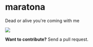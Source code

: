 maratona
========

Dead or alive you're coming with me

![](https://i.imgur.com/y7YNOOO.gif)

**Want to contribute?** Send a pull request.
